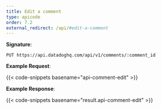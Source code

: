 ```yaml
---
title: Edit a comment
type: apicode
order: 7.2
external_redirect: /api/#edit-a-comment
---
```


**Signature**:

`PUT https://api.datadoghq.com/api/v1/comments/:comment_id`

**Example Request**:

{{< code-snippets basename="api-comment-edit" >}}

**Example Response**:

{{< code-snippets basename="result.api-comment-edit" >}}

